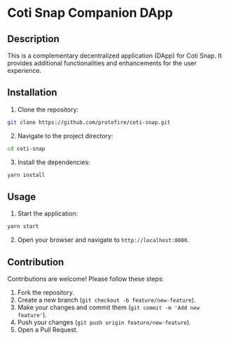 # Coti Snap Companion DApp

## Description

This is a complementary decentralized application (DApp) for Coti Snap. It provides additional functionalities and enhancements for the user experience.

## Installation

1. Clone the repository:
  ```bash
  git clone https://github.com/protofire/coti-snap.git
  ```
2. Navigate to the project directory:
  ```bash
  cd coti-snap
  ```
3. Install the dependencies:
  ```bash
  yarn install
  ```

## Usage

1. Start the application:
  ```bash
  yarn start
  ```
2. Open your browser and navigate to `http://localhost:8000`.

## Contribution

Contributions are welcome! Please follow these steps:

1. Fork the repository.
2. Create a new branch (`git checkout -b feature/new-feature`).
3. Make your changes and commit them (`git commit -m 'Add new feature'`).
4. Push your changes (`git push origin feature/new-feature`).
5. Open a Pull Request.
